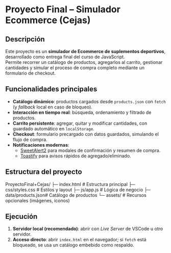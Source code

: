 # Proyecto Final – Simulador Ecommerce (Cejas)

## Descripción
Este proyecto es un **simulador de Ecommerce de suplementos deportivos**, desarrollado como entrega final del curso de JavaScript.  
Permite recorrer un catálogo de productos, agregarlos al carrito, gestionar cantidades y simular el proceso de compra completo mediante un formulario de checkout.

## Funcionalidades principales
- **Catálogo dinámico**: productos cargados desde `products.json` con `fetch` (y *fallback* local en caso de bloqueo).  
- **Interacción en tiempo real**: búsqueda, ordenamiento y filtrado de productos.  
- **Carrito persistente**: agregar, quitar y modificar cantidades, con guardado automático en `localStorage`.  
- **Checkout**: formulario precargado con datos guardados, simulando el flujo de compra.  
- **Notificaciones modernas**:  
  - [SweetAlert2](https://sweetalert2.github.io/) para modales de confirmación y resumen de compra.  
  - [Toastify](https://apvarun.github.io/toastify-js/) para avisos rápidos de agregado/eliminado.  

## Estructura del proyecto

ProyectoFinal+Cejas/
├─ index.html # Estructura principal
├─ css/styles.css # Estilos y layout
├─ js/app.js # Lógica de negocio
├─ data/products.json# Catálogo de productos
└─ assets/ # Recursos opcionales (imágenes, íconos)


## Ejecución
1. **Servidor local (recomendado)**: abrir con *Live Server* de VSCode u otro servidor.  
2. **Acceso directo**: abrir `index.html` en el navegador; si `fetch` está bloqueado, se usa un catálogo embebido como respaldo.

